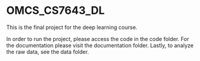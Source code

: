 # OMCS_CS7643_DL
This is the final project for the deep learning course.

In order to run the project, please access the code in the code folder. For the documentation please visit the documentation folder. Lastly, to analyze the raw data, see the data folder.
